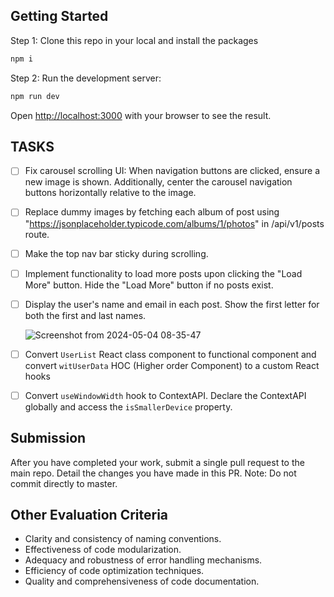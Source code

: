 ## Getting Started

Step 1: Clone this repo in your local  and install the packages

```bash
npm i
```

Step 2: Run the development server:

```bash
npm run dev
```

Open [http://localhost:3000](http://localhost:3000) with your browser to see the result.

## TASKS

- [ ] Fix carousel scrolling UI: When navigation buttons are clicked, ensure a new image is shown. Additionally, center the carousel navigation buttons horizontally relative to the image.
- [ ] Replace dummy images by fetching each album of post using "https://jsonplaceholder.typicode.com/albums/1/photos" in /api/v1/posts route.
- [ ] Make the top nav bar sticky during scrolling.
- [ ] Implement functionality to load more posts upon clicking the "Load More" button. Hide the "Load More" button if no posts exist.
- [ ] Display the user's name and email in each post. Show the first letter for both the first and last names.

  ![Screenshot from 2024-05-04 08-35-47](https://github.com/vidyalai/interview-challenge-1/assets/67904627/a1dd3dca-27e8-427b-a6dc-41de00d15df1)

- [ ] Convert `UserList` React class component to functional component and convert `witUserData` HOC (Higher order Component) to a custom React hooks
- [ ] Convert `useWindowWidth` hook to ContextAPI. Declare the ContextAPI globally and access the `isSmallerDevice` property.



## Submission
After you have completed your work, submit a single pull request to the main repo. Detail the changes you have made in this PR.
Note: Do not commit directly to master.


## Other Evaluation Criteria

- Clarity and consistency of naming conventions.
- Effectiveness of code modularization.
- Adequacy and robustness of error handling mechanisms.
- Efficiency of code optimization techniques.
- Quality and comprehensiveness of code documentation.



